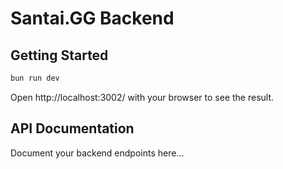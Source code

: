 # Santai.GG Backend

## Getting Started

```bash
bun run dev
```

Open http://localhost:3002/ with your browser to see the result.

## API Documentation

Document your backend endpoints here...